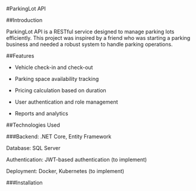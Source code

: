 #ParkingLot API

##Introduction

ParkingLot API is a RESTful service designed to manage parking lots efficiently. This project was inspired by a friend who was starting a parking business and needed a robust system to handle parking operations.

##Features

- Vehicle check-in and check-out

- Parking space availability tracking

- Pricing calculation based on duration

- User authentication and role management

- Reports and analytics

##Technologies Used

###Backend: .NET Core, Entity Framework

Database: SQL Server 

Authentication: JWT-based authentication (to implement)

Deployment: Docker, Kubernetes (to implement)

###Installation

